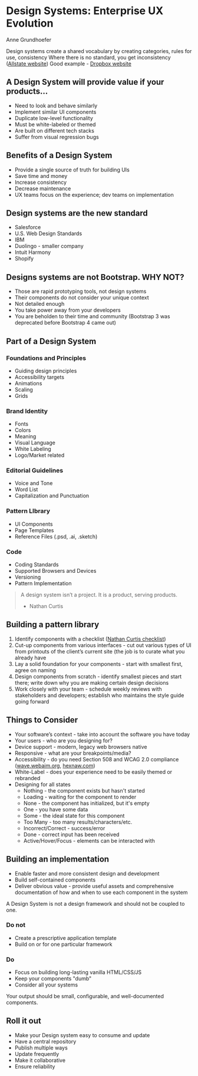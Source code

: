 # Design Systems: Enterprise UX Evolution
Anne Grundhoefer

Design systems create a shared vocabulary by creating categories, rules for use, consistency
Where there is no standard, you get inconsistency ([Allstate website](https://www.allstate.com))
Good example - [Dropbox website](https://www.dropbox.com/home)

## A Design System will provide value if your products…
* Need to look and behave similarly
* Implement similar UI components
* Duplicate low-level functionality
* Must be white-labeled or themed
* Are built on different tech stacks
* Suffer from visual regression bugs

## Benefits of a Design System
* Provide a single source of truth for building UIs
* Save time and money
* Increase consistency
* Decrease maintenance
* UX teams focus on the experience; dev teams on implementation

## Design systems are the new standard
* Salesforce
* U.S. Web Design Standards
* IBM
* Duolingo - smaller company
* Intuit Harmony
* Shopify

## Designs systems are not Bootstrap. WHY NOT?
* Those are rapid prototyping tools, not design systems
* Their components do not consider your unique context
* Not detailed enough
* You take power away from your developers
* You are beholden to their time and community (Bootstrap 3 was deprecated before Bootstrap 4 came out)

## Part of a Design System

### Foundations and Principles
* Guiding design principles
* Accessibility targets
* Animations
* Scaling
* Grids

### Brand Identity
* Fonts
* Colors
* Meaning
* Visual Language
* White Labeling
* Logo/Market related

### Editorial Guidelines
* Voice and Tone
* Word List
* Capitalization and Punctuation

### Pattern LIbrary
* UI Components
* Page Templates
* Reference Files (.psd, .ai, .sketch)

### Code
* Coding Standards
* Supported Browsers and Devices
* Versioning
* Pattern Implementation

> A design system isn’t a project. It is a product, serving products. 
> - Nathan Curtis

## Building a pattern library
1. Identify components with a checklist ([Nathan Curtis checklist](https://medium.com/eightshapes-llc/picking-parts-products-people-a06721e81742))
2. Cut-up components from various interfaces - cut out various types of UI from printouts of the client’s current site (the job is to curate what you already have
3. Lay a solid foundation for your components - start with smallest first, agree on naming
4. Design components from scratch - identify smallest pieces and start there; write down why you are making certain design decisions
5. Work closely with your team - schedule weekly reviews with stakeholders and developers; establish who maintains the style guide going forward

## Things to Consider
* Your software’s context - take into account the software you have today
* Your users - who are you designing for?
* Device support - modern, legacy web browsers native
* Responsive - what are your breakpoints/media?
* Accessibility - do you need Section 508 and WCAG 2.0 compliance ([wave.webaim.org](http://wave.webaim.org), [hexnaw.com](https://hexnaw.com))
* White-Label - does your experience need to be easily themed or rebranded
* Designing for all states
    * Nothing - the component exists but hasn't started
    * Loading - waiting for the component to render
    * None - the component has initialized, but it's empty
    * One - you have some data
    * Some - the ideal state for this component
    * Too Many - too many results/characters/etc.
    * Incorrect/Correct - success/error
    * Done - correct input has been received
    * Active/Hover/Focus - elements can be interacted with

## Building an implementation
* Enable faster and more consistent design and development
* Build self-contained components
* Deliver obvious value - provide useful assets and comprehensive documentation of how and when to use each component in the system

A Design System is not a design framework and should not be coupled to one.

### Do not
* Create a prescriptive application template
* Build on or for one particular framework

### Do
* Focus on building long-lasting vanilla HTML/CSS/JS
* Keep your components "dumb"
* Consider all your systems

Your output should be small, configurable, and well-documented components.

## Roll it out
* Make your Design system easy to consume and update
* Have a central repository
* Publish multiple ways
* Update frequently
* Make it collaborative
* Ensure reliability